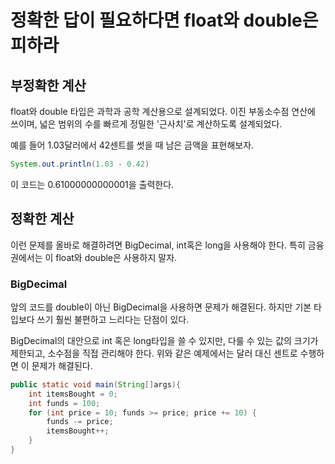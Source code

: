 # 정확한 답이 필요하다면 float와 double은 피하라
## 부정확한 계산
float와 double 타입은 과학과 공학 계산용으로 설계되었다. 이진 부동소수점 연산에 쓰이며, 넓은 범위의 수를 빠르게 정밀한 '근사치'로 계산하도록 설계되었다. 

예를 들어 1.03달러에서 42센트를 썻을 때 남은 금액을 표현해보자.
~~~java
System.out.println(1.03 - 0.42) 
~~~

이 코드는 0.61000000000001을 출력한다. 


## 정확한 계산
이런 문제를 올바로 해결하려면 BigDecimal, int혹은 long을 사용해야 한다. 특히 금융권에서는 이 float와 double은 사용하지 말자.

### BigDecimal 
   앞의 코드를 double이 아닌 BigDecimal을 사용하면 문제가 해결된다.
하지만 기본 타입보다 쓰기 훨씬 불편하고 느리다는 단점이 있다.

BigDecimal의 대안으로 int 혹은 long타입을 쓸 수 있지만, 다룰 수 있는 값의 크기가 제한되고, 소수점을 직접 관리해야 한다. 위와 같은 예제에서는 달러 대신 센트로 수행하면 이 문제가 해결된다.
~~~java
public static void main(String[]args){
    int itemsBought = 0;
    int funds = 100;
    for (int price = 10; funds >= price; price += 10) {
        funds -= price;
        itemsBought++;
    }
}
~~~
